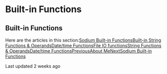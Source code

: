 # Built-in Functions

## Built-in Functions

Here are the articles in this section:[Sodium Built-in Functions](sodium-built-in-functions/)[Built-in String Functions & Operands](built-in-string-functions-and-operands/)[Date/time Functions](date-time-functions.md)[File IO functions](file-io-functions.md)[String Functions & Operands]()[Date/time Functions]()[PreviousAbout Me](https://sodium.gitbook.io/sodium/about-me)[NextSodium Built-in Functions](sodium-built-in-functions/)

Last updated 2 weeks ago

